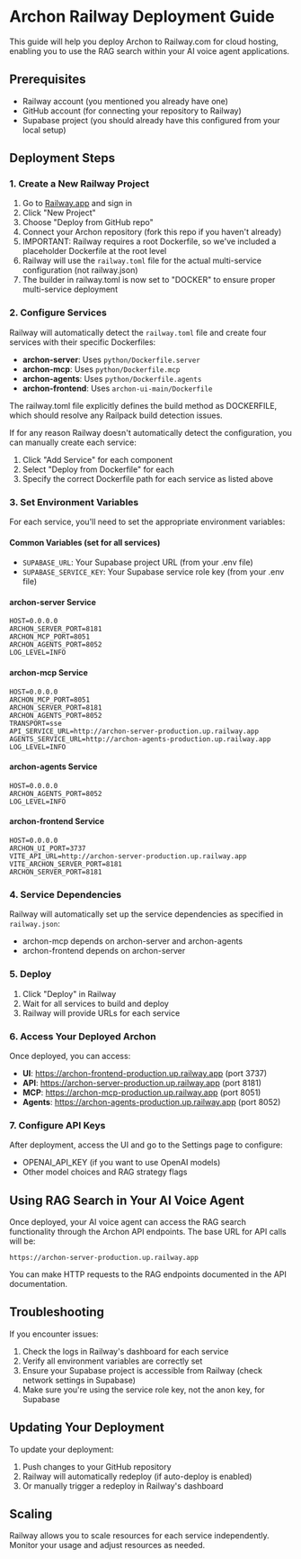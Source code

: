 # Archon Railway Deployment Guide

This guide will help you deploy Archon to Railway.com for cloud hosting, enabling you to use the RAG search within your AI voice agent applications.

## Prerequisites

- Railway account (you mentioned you already have one)
- GitHub account (for connecting your repository to Railway)
- Supabase project (you should already have this configured from your local setup)

## Deployment Steps

### 1. Create a New Railway Project

1. Go to [Railway.app](https://railway.app) and sign in
2. Click "New Project"
3. Choose "Deploy from GitHub repo"
4. Connect your Archon repository (fork this repo if you haven't already)
5. IMPORTANT: Railway requires a root Dockerfile, so we've included a placeholder Dockerfile at the root level
6. Railway will use the `railway.toml` file for the actual multi-service configuration (not railway.json)
7. The builder in railway.toml is now set to "DOCKER" to ensure proper multi-service deployment

### 2. Configure Services

Railway will automatically detect the `railway.toml` file and create four services with their specific Dockerfiles:
- **archon-server**: Uses `python/Dockerfile.server`
- **archon-mcp**: Uses `python/Dockerfile.mcp`
- **archon-agents**: Uses `python/Dockerfile.agents`
- **archon-frontend**: Uses `archon-ui-main/Dockerfile`

The railway.toml file explicitly defines the build method as DOCKERFILE, which should resolve any Railpack build detection issues.

If for any reason Railway doesn't automatically detect the configuration, you can manually create each service:
1. Click "Add Service" for each component
2. Select "Deploy from Dockerfile" for each
3. Specify the correct Dockerfile path for each service as listed above

### 3. Set Environment Variables

For each service, you'll need to set the appropriate environment variables:

#### Common Variables (set for all services)
- `SUPABASE_URL`: Your Supabase project URL (from your .env file)
- `SUPABASE_SERVICE_KEY`: Your Supabase service role key (from your .env file)

#### archon-server Service
```
HOST=0.0.0.0
ARCHON_SERVER_PORT=8181
ARCHON_MCP_PORT=8051
ARCHON_AGENTS_PORT=8052
LOG_LEVEL=INFO
```

#### archon-mcp Service
```
HOST=0.0.0.0
ARCHON_MCP_PORT=8051
ARCHON_SERVER_PORT=8181
ARCHON_AGENTS_PORT=8052
TRANSPORT=sse
API_SERVICE_URL=http://archon-server-production.up.railway.app
AGENTS_SERVICE_URL=http://archon-agents-production.up.railway.app
LOG_LEVEL=INFO
```

#### archon-agents Service
```
HOST=0.0.0.0
ARCHON_AGENTS_PORT=8052
LOG_LEVEL=INFO
```

#### archon-frontend Service
```
HOST=0.0.0.0
ARCHON_UI_PORT=3737
VITE_API_URL=http://archon-server-production.up.railway.app
VITE_ARCHON_SERVER_PORT=8181
ARCHON_SERVER_PORT=8181
```

### 4. Service Dependencies

Railway will automatically set up the service dependencies as specified in `railway.json`:
- archon-mcp depends on archon-server and archon-agents
- archon-frontend depends on archon-server

### 5. Deploy

1. Click "Deploy" in Railway
2. Wait for all services to build and deploy
3. Railway will provide URLs for each service

### 6. Access Your Deployed Archon

Once deployed, you can access:
- **UI**: https://archon-frontend-production.up.railway.app (port 3737)
- **API**: https://archon-server-production.up.railway.app (port 8181)
- **MCP**: https://archon-mcp-production.up.railway.app (port 8051)
- **Agents**: https://archon-agents-production.up.railway.app (port 8052)

### 7. Configure API Keys

After deployment, access the UI and go to the Settings page to configure:
- OPENAI_API_KEY (if you want to use OpenAI models)
- Other model choices and RAG strategy flags

## Using RAG Search in Your AI Voice Agent

Once deployed, your AI voice agent can access the RAG search functionality through the Archon API endpoints. The base URL for API calls will be:

```
https://archon-server-production.up.railway.app
```

You can make HTTP requests to the RAG endpoints documented in the API documentation.

## Troubleshooting

If you encounter issues:
1. Check the logs in Railway's dashboard for each service
2. Verify all environment variables are correctly set
3. Ensure your Supabase project is accessible from Railway (check network settings in Supabase)
4. Make sure you're using the service role key, not the anon key, for Supabase

## Updating Your Deployment

To update your deployment:
1. Push changes to your GitHub repository
2. Railway will automatically redeploy (if auto-deploy is enabled)
3. Or manually trigger a redeploy in Railway's dashboard

## Scaling

Railway allows you to scale resources for each service independently. Monitor your usage and adjust resources as needed.
